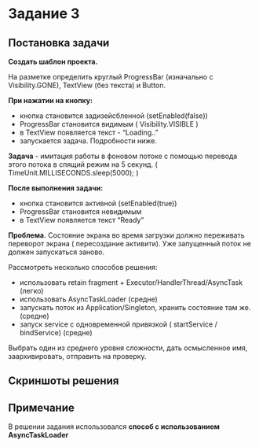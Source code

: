 # Задание 3
## Постановка задачи

**Создать шаблон проекта.**

На разметке определить круглый ProgressBar (изначально c Visibility.GONE), TextView (без текста) и Button.

**При нажатии на кнопку:**

- кнопка становится задизейсбленной (setEnabled(false)) 
- ProgressBar становится видимым ( Visibility.VISIBLE ) 
- в TextView появляется текст - “Loading..” 
- запускается задача. Подробности ниже.

**Задача** - имитация работы в фоновом потоке с помощью перевода этого потока в спящий режим на 5 секунд. ( TimeUnit.MILLISECONDS.sleep(5000); )

**После выполнения задачи:**
- кнопка становится активной (setEnabled(true))
- ProgressBar становится невидимым
- в TextView появляется текст “Ready”

**Проблема.**
Состояние экрана во время загрузки должно переживать переворот экрана ( пересоздание активити). Уже запущенный поток не должен запускаться заново.

Рассмотреть несколько способов решения: 

- использовать retain fragment + Executor/HandlerThread/AsyncTask (легко) 
- использовать AsynсTaskLoader (средне) 
- запускать поток из Application/Singleton, хранить состояние там же. (средне) 
- запуск service с одновременной привязкой ( startService / bindService) (средне)

Выбрать один из среднего уровня сложности, дать осмысленное имя, заархивировать, отправить на проверку.

## Скриншоты решения


## Примечание
В решении задания использовался **способ с использованием AsyncTaskLoader**
